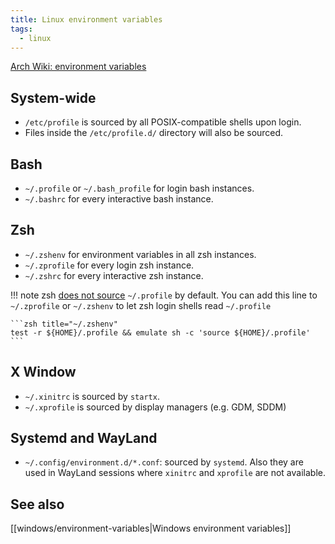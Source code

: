 ```yaml
---
title: Linux environment variables
tags:
  - linux
---
```


[Arch Wiki: environment variables](https://wiki.archlinux.org/index.php/environment_variables)

## System-wide

+ `/etc/profile` is sourced by all POSIX-compatible shells upon login.
+ Files inside the `/etc/profile.d/` directory will also be sourced.

## Bash

+ `~/.profile` or `~/.bash_profile` for login bash instances.
+ `~/.bashrc` for every interactive bash instance.

## Zsh

+ `~/.zshenv` for environment variables in all zsh instances.
+ `~/.zprofile` for every login zsh instance.
+ `~/.zshrc` for every interactive zsh instance.

!!! note
    zsh [does not source](https://superuser.com/questions/187639/zsh-not-hitting-profile) `~/.profile` by default. You can add this line to `~/.zprofile` or `~/.zshenv` to let zsh login shells read `~/.profile`

    ```zsh title="~/.zshenv"
    test -r ${HOME}/.profile && emulate sh -c 'source ${HOME}/.profile'
    ```

## X Window

+ `~/.xinitrc` is sourced by `startx`.
+ `~/.xprofile` is sourced by display managers (e.g. GDM, SDDM)

## Systemd and WayLand

+ `~/.config/environment.d/*.conf`: sourced by `systemd`. Also they are used in WayLand sessions where `xinitrc` and `xprofile` are not available.


## See also

[[windows/environment-variables|Windows environment variables]]
